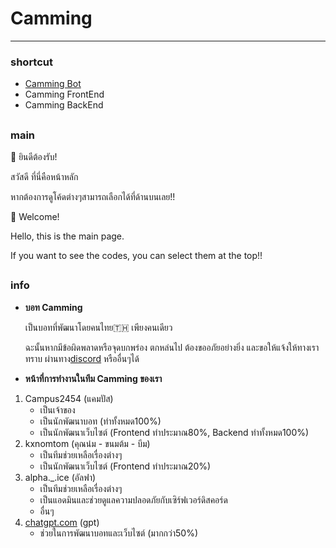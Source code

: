 # Camming
---

### shortcut
- [Camming Bot](https://github.com/Campus2454/Camming/tree/CammingBot)
- Camming FrontEnd
- Camming BackEnd

##

### main
👋 ยินดีต้องรับ!

สวัสดี ที่นี่คือหน้าหลัก

หากต้องการดูโค้ดต่างๆสามารถเลือกได้ที่ด้านบนเลย!!

👋 Welcome!

Hello, this is the main page.

If you want to see the codes, you can select them at the top!!

##

### info
- **บอท Camming**

  เป็นบอทที่พัฒนาโดยคนไทย🇹🇭 เพียงคนเดียว

  ฉะนั้นหากมีข้อผิดพลาดหรือจุดบกพร่อง ตกหล่นไป ต้องขออภัยอย่างยิ่ง และขอให้แจ้งให้ทางเราทราบ ผ่านทาง[discord](https://discord.gg/brxPZB3Jzy) หรืออื่นๆได้
- **หน้าที่การทำงานในทีม Camming ของเรา**
1) Campus2454 (แคมปัส)
   - เป็นเจ้าของ
   - เป็นนักพัฒนาบอท (ทำทั้งหมด100%)
   - เป็นนักพัฒนาเว็บไซต์ (Frontend ทำประมาณ80%, Backend ทำทั้งหมด100%)
2) kxnomtom (คุณน๋ม - ขนมต้ม - บีม)
   - เป็นทีมช่วยเหลือเรื่องต่างๆ
   - เป็นนักพัฒนาเว็บไซต์ (Frontend ทำประมาณ20%)
3) alpha._.ice (อัลฟา)
   - เป็นทีมช่วยเหลือเรื่องต่างๆ
   - เป็นแอดมินและช่วยดูแลความปลอดภัยกับเซิร์ฟเวอร์ดิสคอร์ด
   - อื่นๆ
4) [chatgpt.com](https://chatgpt.com/) (gpt)
   - ช่วยในการพัฒนาบอทและเว็บไซต์ (มากกว่า50%)